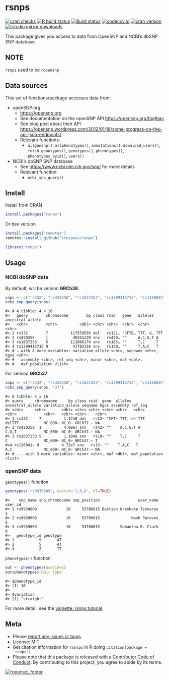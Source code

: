 
<!-- README.md is generated from README.Rmd. Please edit that file -->

# rsnps

[![cran
checks](https://cranchecks.info/badges/worst/rsnps)](https://cranchecks.info/pkgs/rsnps/)
[![R build
status](https://github.com/ropensci/rsnps/workflows/R-CMD-check/badge.svg)](https://github.com/ropensci/rsnps/actions)
[![Build
status](https://ci.appveyor.com/api/projects/status/d2lv98726u6t9ut5/branch/master)](https://ci.appveyor.com/project/sckott/rsnps/branch/master/)
[![codecov.io](https://codecov.io/github/ropensci/rsnps/coverage.svg?branch=master)](https://codecov.io/github/ropensci/rsnps?branch=master)
[![cran
version](https://www.r-pkg.org/badges/version/rsnps)](https://cran.r-project.org/package=rsnps)
[![rstudio mirror
downloads](https://cranlogs.r-pkg.org/badges/rsnps?color=E664A4)](https://github.com/r-hub/cranlogs.app)

This package gives you access to data from OpenSNP and NCBI’s dbSNP SNP
database.

## NOTE

`rsnps` used to be `ropensnp`

## Data sources

This set of functions/package accesses data from:

-   openSNP.org
    -   <https://opensnp.org>
    -   See documentation on the openSNP API
        <https://opensnp.org/faq#api>
    -   See blog post about their API
        <https://opensnp.wordpress.com/2012/01/18/some-progress-on-the-api-json-endpoints/>
    -   Relevant functions:
        -   `allgensnp()`, `allphenotypes()`, `annotations()`,
            `download_users()`, `fetch_genotypes()`, `genotypes()`,
            `phenotypes()`, `phenotypes_byid()`, `users()`
-   NCBI’s dbSNP SNP database
    -   See <https://www.ncbi.nlm.nih.gov/snp/> for more details
    -   Relevant function:
        -   `ncbi_snp_query()`

## Install

Install from CRAN

``` r
install.packages("rsnps")
```

Or dev version

``` r
install.packages("remotes")
remotes::install_github("cruzpazv/rsnps")
```

``` r
library("rsnps")
```

## Usage

### NCBI dbSNP data

By default, will be version **GRCh38**:

``` r
snps <- c("rs332", "rs420358", "rs1837253", "rs1209415715", "rs111068718")
ncbi_snp_query(snps)
```

    #> # A tibble: 4 × 16
    #>   query        chromosome        bp class rsid   gene   alleles ancestral_allele
    #>   <chr>        <chr>          <dbl> <chr> <chr>  <chr>  <chr>   <chr>           
    #> 1 rs332        7          117559593 del   rs121… "CFTR… TTT, d… TTT             
    #> 2 rs420358     1           40341239 snv   rs420… ""     A,C,G,T A               
    #> 3 rs1837253    5          111066174 snv   rs183… ""     T,C     T               
    #> 4 rs1209415715 9           41782316 snv   rs120… ""     T,A,C   T               
    #> # … with 8 more variables: variation_allele <chr>, seqname <chr>, hgvs <chr>,
    #> #   assembly <chr>, ref_seq <chr>, minor <chr>, maf <dbl>,
    #> #   maf_population <list>
    
    
For version **GRCh37**:

``` r
snps <- c("rs332", "rs420358", "rs1837253", "rs1209415715", "rs111068718")
ncbi_snp_query(snps, "37")
```

    #> A tibble: 4 x 16
    #> query     chromosome     bp class rsid  gene  alleles ancestral_allele variation_allele seqname hgvs assembly ref_seq
    #> <chr>     <chr>       <dbl> <chr> <chr> <chr> <chr>   <chr>            <chr>            <chr>   <chr> <chr>    <chr>  
    #> 1 rs332     7          1.17e8 del   rs12~ "CFT~ TTT, d~ TTT              delTTT           NC_000~ NC_0~ GRCh37.~ NA     
    #> 2 rs420358  1          4.08e7 snv   rs42~ ""    A,C,G,T A                C,G,T            NC_000~ NC_0~ GRCh37.~ NA     
    #> 3 rs1837253 5          1.10e8 snv   rs18~ ""    T,C     T                C                NC_000~ NC_0~ GRCh37.~ T      
    #>4 rs120941~ 9          4.72e7 snv   rs12~ ""    T,A,C   T                A,C              NC_000~ NC_0~ GRCh37.~ NA     
    #> # ... with 3 more variables: minor <chr>, maf <dbl>, maf_population <list>


### openSNP data

`genotypes()` function

``` r
genotypes('rs9939609', userid='1,6,8', df=TRUE)
```

    #>    snp_name snp_chromosome snp_position                 user_name user_id
    #> 1 rs9939609             16     53786615 Bastian Greshake Tzovaras       1
    #> 2 rs9939609             16     53786615              Nash Parovoz       6
    #> 3 rs9939609             16     53786615         Samantha B. Clark       8
    #>   genotype_id genotype
    #> 1           9       AT
    #> 2           5       AT
    #> 3           2       TT

`phenotypes()` function

``` r
out <- phenotypes(userid=1)
out$phenotypes$`Hair Type`
```

    #> $phenotype_id
    #> [1] 16
    #> 
    #> $variation
    #> [1] "straight"

For more detail, see the [vignette: rsnps
tutorial](https://github.com/ropensci/rsnps/tree/master/vignettes).

## Meta

-   Please [report any issues or
    bugs](https://github.com/ropensci/rsnps/issues/).
-   License: MIT
-   Get citation information for `rsnsps` in R doing
    `citation(package = 'rsnps')`
-   Please note that this package is released with a [Contributor Code
    of Conduct](https://ropensci.org/code-of-conduct/). By contributing
    to this project, you agree to abide by its terms.

[![ropensci\_footer](https://ropensci.org/public_images/github_footer.png)](https://ropensci.org)
